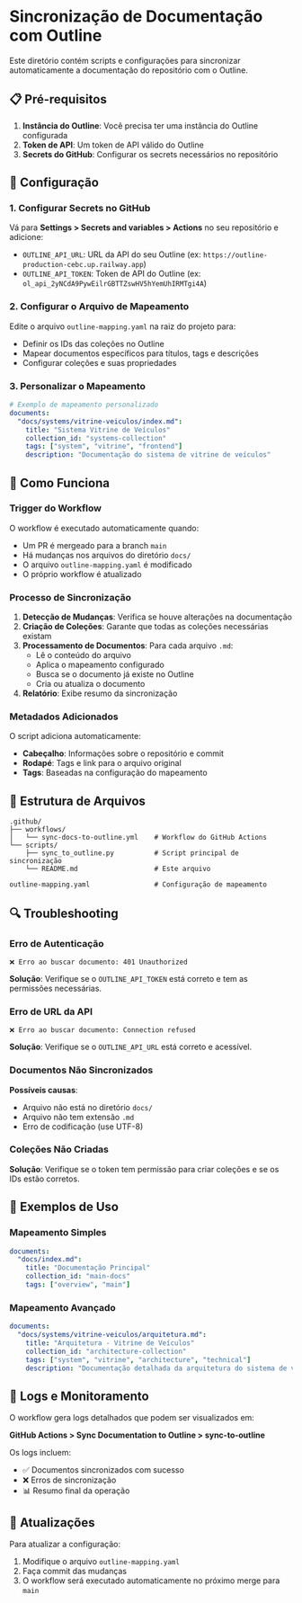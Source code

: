 # Sincronização de Documentação com Outline

Este diretório contém scripts e configurações para sincronizar automaticamente a documentação do repositório com o Outline.

## 📋 Pré-requisitos

1. **Instância do Outline**: Você precisa ter uma instância do Outline configurada
2. **Token de API**: Um token de API válido do Outline
3. **Secrets do GitHub**: Configurar os secrets necessários no repositório

## 🔧 Configuração

### 1. Configurar Secrets no GitHub

Vá para **Settings > Secrets and variables > Actions** no seu repositório e adicione:

- `OUTLINE_API_URL`: URL da API do seu Outline (ex: `https://outline-production-cebc.up.railway.app`)
- `OUTLINE_API_TOKEN`: Token de API do Outline (ex: `ol_api_2yNCdA9PywEilrGBTTZswHV5hYemUhIRMTgi4A`)

### 2. Configurar o Arquivo de Mapeamento

Edite o arquivo `outline-mapping.yaml` na raiz do projeto para:

- Definir os IDs das coleções no Outline
- Mapear documentos específicos para títulos, tags e descrições
- Configurar coleções e suas propriedades

### 3. Personalizar o Mapeamento

```yaml
# Exemplo de mapeamento personalizado
documents:
  "docs/systems/vitrine-veiculos/index.md":
    title: "Sistema Vitrine de Veículos"
    collection_id: "systems-collection"
    tags: ["system", "vitrine", "frontend"]
    description: "Documentação do sistema de vitrine de veículos"
```

## 🚀 Como Funciona

### Trigger do Workflow

O workflow é executado automaticamente quando:

- Um PR é mergeado para a branch `main`
- Há mudanças nos arquivos do diretório `docs/`
- O arquivo `outline-mapping.yaml` é modificado
- O próprio workflow é atualizado

### Processo de Sincronização

1. **Detecção de Mudanças**: Verifica se houve alterações na documentação
2. **Criação de Coleções**: Garante que todas as coleções necessárias existam
3. **Processamento de Documentos**: Para cada arquivo `.md`:
   - Lê o conteúdo do arquivo
   - Aplica o mapeamento configurado
   - Busca se o documento já existe no Outline
   - Cria ou atualiza o documento
4. **Relatório**: Exibe resumo da sincronização

### Metadados Adicionados

O script adiciona automaticamente:

- **Cabeçalho**: Informações sobre o repositório e commit
- **Rodapé**: Tags e link para o arquivo original
- **Tags**: Baseadas na configuração do mapeamento

## 📁 Estrutura de Arquivos

```
.github/
├── workflows/
│   └── sync-docs-to-outline.yml    # Workflow do GitHub Actions
└── scripts/
    ├── sync_to_outline.py          # Script principal de sincronização
    └── README.md                   # Este arquivo

outline-mapping.yaml                # Configuração de mapeamento
```

## 🔍 Troubleshooting

### Erro de Autenticação

```
❌ Erro ao buscar documento: 401 Unauthorized
```

**Solução**: Verifique se o `OUTLINE_API_TOKEN` está correto e tem as permissões necessárias.

### Erro de URL da API

```
❌ Erro ao buscar documento: Connection refused
```

**Solução**: Verifique se o `OUTLINE_API_URL` está correto e acessível.

### Documentos Não Sincronizados

**Possíveis causas**:
- Arquivo não está no diretório `docs/`
- Arquivo não tem extensão `.md`
- Erro de codificação (use UTF-8)

### Coleções Não Criadas

**Solução**: Verifique se o token tem permissão para criar coleções e se os IDs estão corretos.

## 🎯 Exemplos de Uso

### Mapeamento Simples

```yaml
documents:
  "docs/index.md":
    title: "Documentação Principal"
    collection_id: "main-docs"
    tags: ["overview", "main"]
```

### Mapeamento Avançado

```yaml
documents:
  "docs/systems/vitrine-veiculos/arquitetura.md":
    title: "Arquitetura - Vitrine de Veículos"
    collection_id: "architecture-collection"
    tags: ["system", "vitrine", "architecture", "technical"]
    description: "Documentação detalhada da arquitetura do sistema de vitrine"
```

## 📝 Logs e Monitoramento

O workflow gera logs detalhados que podem ser visualizados em:

**GitHub Actions > Sync Documentation to Outline > sync-to-outline**

Os logs incluem:
- ✅ Documentos sincronizados com sucesso
- ❌ Erros de sincronização
- 📊 Resumo final da operação

## 🔄 Atualizações

Para atualizar a configuração:

1. Modifique o arquivo `outline-mapping.yaml`
2. Faça commit das mudanças
3. O workflow será executado automaticamente no próximo merge para `main`
